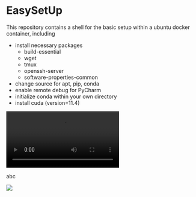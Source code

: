 # EasySetUp
This repository contains a shell for the basic setup within a ubuntu docker container, including 
- install necessary packages
  - build-essential 
  - wget
  - tmux
  - openssh-server
  - software-properties-common
- change source for apt, pip, conda
- enable remote debug for PyCharm
- initialize conda within your own directory
- install cuda (version=11.4)



<video>
  <source src="https://www.bilibili.com/video/BV1hb421q7iu?t=0.9" type="video/mp4">
  Your browser does not support HTML5 video.
</video>


abc

![](https://www.bilibili.com/video/BV1hb421q7iu?t=0.9)

